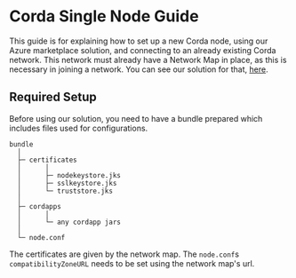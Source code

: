 # Corda Single Node Guide

This guide is for explaining how to set up a new Corda node, using our Azure marketplace solution, and connecting to an already existing Corda network. This network must already have a Network Map in place, as this is necessary in joining a network. You can see our solution for that, [here](https://azuremarketplace.microsoft.com/en-us/marketplace/apps/bcs-technology.bcs-corda-netmap?tab=Overview).

## Required Setup

Before using our solution, you need to have a bundle prepared which includes files used for configurations.

```
bundle
  │
  ├─ certificates
  │      │
  │      ├─ nodekeystore.jks
  │      ├─ sslkeystore.jks
  │      └─ truststore.jks
  │
  ├─ cordapps
  │      │
  │      └─ any cordapp jars
  │
  └─ node.conf
```

The certificates are given by the network map. The `node.conf`s `compatibilityZoneURL` needs to be set using the network map's url.
